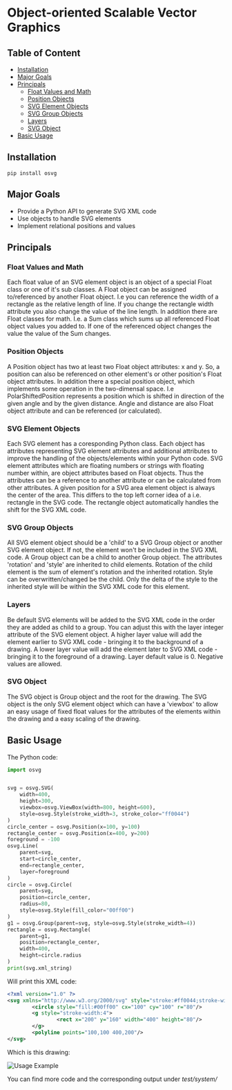 # Object-oriented Scalable Vector Graphics

## Table of Content

- [Installation](#installation)
- [Major Goals](#major-goals)
- [Principals](#principals)
  - [Float Values and Math](#float-values-and-math)
  - [Position Objects](#position-objects)
  - [SVG Element Objects](#svg-element-objects)
  - [SVG Group Objects](#svg-group-objects)
  - [Layers](#layers)
  - [SVG Object](#svg-object)
- [Basic Usage](#basic-usage)

## Installation

```code
pip install osvg
```

## Major Goals

- Provide a Python API to generate SVG XML code
- Use objects to handle SVG elements
- Implement relational positions and values

## Principals

### Float Values and Math

Each float value of an SVG element object is an object of a special Float
class or one of it's sub classes. A Float object can be
assigned to/referenced by another Float object. I.e you can reference
the width of a rectangle as the relative length of line. If you
change the rectangle width attribute you also change the value of
the line length. In addition there are Float classes for math. I.e.
a Sum class which sums up all referenced Float object values you added to.
If one of the referenced object changes the value the value of the Sum changes.

### Position Objects

A Position object has two at least two Float object attributes: x and y.
So, a position can also be referenced on other element's or other position's
Float object attributes. In addition there a special position object, which
implements some operation in the two-dimensal space. I.e PolarShiftedPosition
represents a position which is shifted in direction of the given angle and by
the given distance. Angle and distance are also Float object attribute and can
be referenced (or calculated).

### SVG Element Objects

Each SVG element has a coresponding Python class.
Each object has attributes representing SVG element attributes and
additional attributes to improve the handling of the objects/elements within
your Python code. SVG element attributes which are floating numbers
or strings with floating number within, are object attributes based on
Float objects. Thus the attributes can be a reference to another attribute
or can be calculated from other attributes.
A given position for a SVG area element object
is always the center of the area. This differs to the top left
corner idea of a i.e. rectangle in the SVG code. The rectangle object automatically
handles the shift for the SVG XML code.

### SVG Group Objects

All SVG element object should be a 'child' to a SVG Group object or
another SVG element object. If not, the element won't be included in
the SVG XML code. A Group object can be a child to another Group object.
The attributes 'rotation' and 'style' are inherited to child elements.
Rotation of the child element is the sum of element's rotation and
the inherited rotation. Style can be overwritten/changed be the child.
Only the delta of the style to the inherited style will be within the
SVG XML code for this element.

### Layers

Be default SVG elements will be added to the SVG XML code in the
order they are added as child to a group. You can adjust this
with the layer integer attribute of the SVG element object. A higher
layer value will add the element earlier to SVG XML code - bringing
it to the background of a drawing. A lower
layer value will add the element later to SVG XML code - bringing
it to the foreground of a drawing. Layer default value is 0. Negative
values are allowed.

### SVG Object

The SVG object is Group object and the root for the drawing.
The SVG object is the only SVG element object which can have
a 'viewbox' to allow an easy usage of fixed float values for the
attributes of the elements within the drawing and a easy scaling
of the drawing.

## Basic Usage

The Python code:

```python
import osvg


svg = osvg.SVG(
    width=400,
    height=300,
    viewbox=osvg.ViewBox(width=800, height=600),
    style=osvg.Style(stroke_width=3, stroke_color="ff0044")
)
circle_center = osvg.Position(x=100, y=100)
rectangle_center = osvg.Position(x=400, y=200)
foreground = -100
osvg.Line(
    parent=svg,
    start=circle_center,
    end=rectangle_center,
    layer=foreground
)
circle = osvg.Circle(
    parent=svg,
    position=circle_center,
    radius=80,
    style=osvg.Style(fill_color="00ff00")
)
g1 = osvg.Group(parent=svg, style=osvg.Style(stroke_width=4))
rectangle = osvg.Rectangle(
    parent=g1,
    position=rectangle_center,
    width=400,
    height=circle.radius
)
print(svg.xml_string)
```

Will print this XML code:

```xml
<?xml version="1.0" ?>
<svg xmlns="http://www.w3.org/2000/svg" style="stroke:#ff0044;stroke-width:3" width="400" height="300" viewBox="0 0 800 600">
        <circle style="fill:#00ff00" cx="100" cy="100" r="80"/>
        <g style="stroke-width:4">
                <rect x="200" y="160" width="400" height="80"/>
        </g>
        <polyline points="100,100 400,200"/>
</svg>

```

Which is this drawing:

![Usage Example](usage_example.svg)

You can find more code and the corresponding output under
*test/system/*
